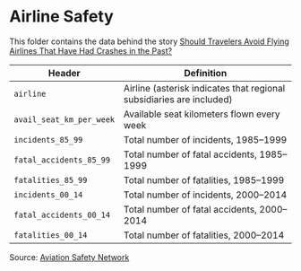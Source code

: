 # Airline Safety

This folder contains the data behind the story [Should Travelers Avoid Flying Airlines That Have Had Crashes in the Past?](http://fivethirtyeight.com/features/should-travelers-avoid-flying-airlines-that-have-had-crashes-in-the-past/)

Header | Definition
---|---------
`airline` | Airline (asterisk indicates that regional subsidiaries are included)
`avail_seat_km_per_week` | Available seat kilometers flown every week
`incidents_85_99` | Total number of incidents, 1985–1999
`fatal_accidents_85_99` | Total number of fatal accidents, 1985–1999
`fatalities_85_99` | Total number of fatalities, 1985–1999
`incidents_00_14` | Total number of incidents, 2000–2014
`fatal_accidents_00_14` | Total number of fatal accidents, 2000–2014
`fatalities_00_14` | Total number of fatalities, 2000–2014

Source: [Aviation Safety Network](http://aviation-safety.net)
